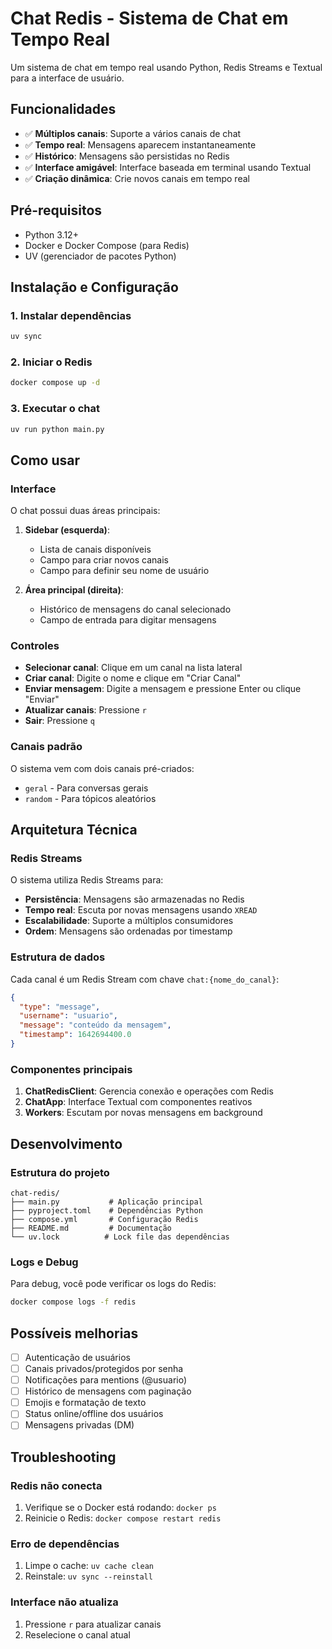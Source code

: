 # Chat Redis - Sistema de Chat em Tempo Real

Um sistema de chat em tempo real usando Python, Redis Streams e Textual para a interface de usuário.

## Funcionalidades

- ✅ **Múltiplos canais**: Suporte a vários canais de chat
- ✅ **Tempo real**: Mensagens aparecem instantaneamente
- ✅ **Histórico**: Mensagens são persistidas no Redis
- ✅ **Interface amigável**: Interface baseada em terminal usando Textual
- ✅ **Criação dinâmica**: Crie novos canais em tempo real

## Pré-requisitos

- Python 3.12+
- Docker e Docker Compose (para Redis)
- UV (gerenciador de pacotes Python)

## Instalação e Configuração

### 1. Instalar dependências

```bash
uv sync
```

### 2. Iniciar o Redis

```bash
docker compose up -d
```

### 3. Executar o chat

```bash
uv run python main.py
```

## Como usar

### Interface

O chat possui duas áreas principais:

1. **Sidebar (esquerda)**:
   - Lista de canais disponíveis
   - Campo para criar novos canais
   - Campo para definir seu nome de usuário

2. **Área principal (direita)**:
   - Histórico de mensagens do canal selecionado
   - Campo de entrada para digitar mensagens

### Controles

- **Selecionar canal**: Clique em um canal na lista lateral
- **Criar canal**: Digite o nome e clique em "Criar Canal"
- **Enviar mensagem**: Digite a mensagem e pressione Enter ou clique "Enviar"
- **Atualizar canais**: Pressione `r`
- **Sair**: Pressione `q`

### Canais padrão

O sistema vem com dois canais pré-criados:
- `geral` - Para conversas gerais
- `random` - Para tópicos aleatórios

## Arquitetura Técnica

### Redis Streams

O sistema utiliza Redis Streams para:
- **Persistência**: Mensagens são armazenadas no Redis
- **Tempo real**: Escuta por novas mensagens usando `XREAD`
- **Escalabilidade**: Suporte a múltiplos consumidores
- **Ordem**: Mensagens são ordenadas por timestamp

### Estrutura de dados

Cada canal é um Redis Stream com chave `chat:{nome_do_canal}`:

```json
{
  "type": "message",
  "username": "usuario",
  "message": "conteúdo da mensagem",
  "timestamp": 1642694400.0
}
```

### Componentes principais

1. **ChatRedisClient**: Gerencia conexão e operações com Redis
2. **ChatApp**: Interface Textual com componentes reativos
3. **Workers**: Escutam por novas mensagens em background

## Desenvolvimento

### Estrutura do projeto

```
chat-redis/
├── main.py           # Aplicação principal
├── pyproject.toml    # Dependências Python
├── compose.yml       # Configuração Redis
├── README.md         # Documentação
└── uv.lock          # Lock file das dependências
```

### Logs e Debug

Para debug, você pode verificar os logs do Redis:

```bash
docker compose logs -f redis
```

## Possíveis melhorias

- [ ] Autenticação de usuários
- [ ] Canais privados/protegidos por senha
- [ ] Notificações para mentions (@usuario)
- [ ] Histórico de mensagens com paginação
- [ ] Emojis e formatação de texto
- [ ] Status online/offline dos usuários
- [ ] Mensagens privadas (DM)

## Troubleshooting

### Redis não conecta
1. Verifique se o Docker está rodando: `docker ps`
2. Reinicie o Redis: `docker compose restart redis`

### Erro de dependências
1. Limpe o cache: `uv cache clean`
2. Reinstale: `uv sync --reinstall`

### Interface não atualiza
1. Pressione `r` para atualizar canais
2. Reselecione o canal atual